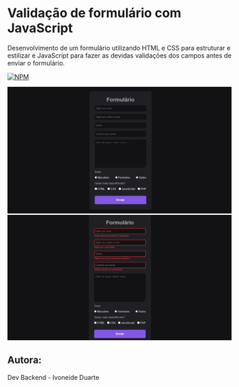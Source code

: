 # Validação de formulário com JavaScript
Desenvolvimento de um formulário utilizando HTML e CSS para estruturar e estilizar e JavaScript para fazer as devidas validações dos campos antes de enviar o formulário.

[![NPM](https://img.shields.io/npm/l/react)](https://github.com/Ivoneideduarte/robotic-arm-with-controller/blob/main/LICENSE) 
 
 ![Web 1](https://github.com/Ivoneideduarte/form-validacao-js/blob/main/form-validacao-javaScript/img/img01.PNG)
 ![Web 1](https://github.com/Ivoneideduarte/form-validacao-js/blob/main/form-validacao-javaScript/img/img02.PNG)
 
 ## Autora:
  Dev Backend - Ivoneide Duarte
